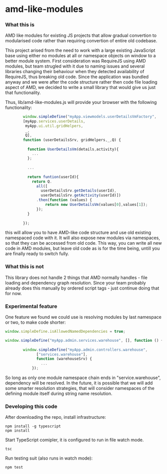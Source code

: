 # amd-like-modules
### What this is
AMD like modules for existing JS projects that allow gradual convertion to modularised code rather than requiring convertion of entire old codebase.

This project arised from the need to work with a large existing JavaScript base using either no modules at all or namespace objects on window to a better module system. First consideration was RequireJS using AMD modules, but team strugled with it due to naming issues and several libraries changing their behaviour when they detected availability of RequireJS, thus breaking old code. Since the application was bundled anyway and we were after the code structure rather then code file loading aspect of AMD, we decided to write a small library that would give us just that functionality.

Thus, lib/amd-like-modules.js will provide your browser with the following functionality:

```javascript
        window.simpleDefine("myApp.viewmodels.userDetailsVmFactory", 
        [myApp.services.userDetails,
         myApp.ui.util.gridHelpers,
         _,
         Q], 
        function (userDetailsSrv, gridHelpers,_,Q) {
          
          function UserDetailsVm(details,activity){
            ...
          };
          
          ...
          
          return funtion(userId){
            return Q.
              all([
                userDetailsSrv.getDetails(userId), 
                userDetailsSrv.getActivity(userId)])
              .then(function (values) {
                  return new UserDetailsVm(values[0],values[1]);
              });
          }
          
        });
```

this will allow you to have AMD-like code structure and use old existing namespaced code with it. It will also expose new modules via namespaces, so that they can be accessed from old code. This way, you can write all new code in AMD modules, but leave old code as is for the time being, untill you are finally ready to switch fully.

### What this is not
This library does not handle 2 things that AMD normally handles - file loading and dependency graph resolution. Since your team probably already does this manually by ordered script tags - just continue doing that for now. 

### Experimental feature
One feature we found we could use is resolving modules by last namespace or two, to make code shorter:
```javascript
window.simpleDefine.isAllowedNamedDependencies = true;

window.simpleDefine("myApp.admin.services.warehouse", [], function () { ... });
  
        window.simpleDefine("myApp.admin.controllers.warehouse", 
              ["services.warehouse"], 
              function (warehouseSrv) {
                ...
            });
```

So long as only one module namespace chain ends in "service.warehouse", dependency will be resolved. In the future, it is possible that we will add some smarter resolution strategies, that will consider namespaces of the defining module itself during string name resolution.

### Developing this code
After downloading the repo, install infrastructure:
```
npm install -g typescript
npm install
```
Start TypeScript comipler, it is configured to run in file watch mode.
```
tsc
```
Run testing suit (also runs in watch mode):
```
npm test
```

